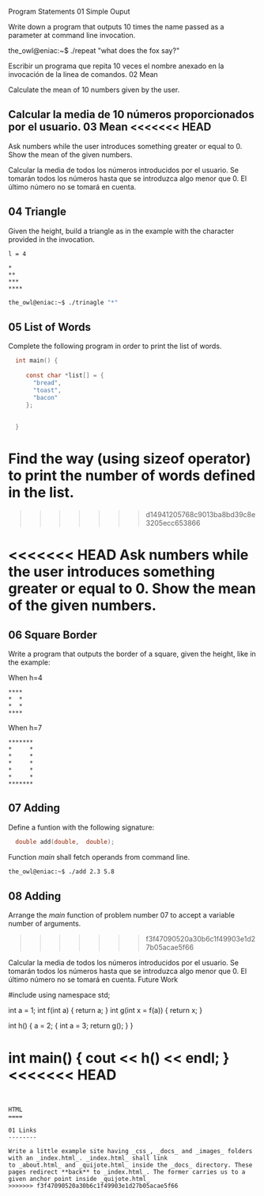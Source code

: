 Program Statements
01 Simple Ouput

Write down a program that outputs 10 times the name passed as a parameter at command line invocation.

the_owl@eniac:~$ ./repeat "what does the fox say?"

Escribir un programa que repita 10 veces el nombre anexado en la invocación de la linea de comandos.
02 Mean

Calculate the mean of 10 numbers given by the user.

Calcular la media de 10 números proporcionados por el usuario.
03 Mean
<<<<<<< HEAD
-------

Ask numbers while the user introduces something greater or equal to 0.
Show the mean of the given numbers.

Calcular la media de todos los números introducidos por el usuario.
Se tomarán todos los números hasta que se introduzca algo menor que 0. 
El último número no se tomará en cuenta.

04 Triangle
-----------

Given the height, build a triangle as in the example with the character provided in the invocation.

    l = 4
    
    *
    **
    ***
    ****

```bash
the_owl@eniac:~$ ./trinagle "*"
```

05 List of Words
----------------

Complete the following program in order to print the list of words.

```c
  int main() {
  
     const char *list[] = {
       "bread", 
       "toast",
       "bacon"
     };
     
  
  }
```

Find the way (using sizeof operator) to print the number of words defined in the list.
=======
>>>>>>> d14941205768c9013ba8bd39c8e3205ecc653866

<<<<<<< HEAD
Ask numbers while the user introduces something greater or equal to 0. Show the mean of the given numbers.
=======
06 Square Border
----------------

Write a program that outputs the border of a square, given the height, like in the example:

When h=4

    ****
    *  *
    *  *
    ****

When h=7

    *******
    *     *
    *     *
    *     *
    *     *
    *     *
    *******
    

07 Adding
---------

Define a funtion with the following signature:

```c
  double add(double,  double);
```

Function _main_ shall fetch operands from command line.


```bash
the_owl@eniac:~$ ./add 2.3 5.8
```

08 Adding
---------

Arrange the _main_ function of problem number 07 to accept a variable number of arguments.

>>>>>>> f3f47090520a30b6c1f49903e1d27b05acae5f66

Calcular la media de todos los números introducidos por el usuario. Se tomarán todos los números hasta que se introduzca algo menor que 0. El último número no se tomará en cuenta.
Future Work

#include <iostream>
using namespace std;

int a = 1;
int f(int a) { return a; }
int g(int x = f(a)) { return x; }

int h() {
      a = 2;
        {
	        int a = 3;
		    return g();
		      }
}

int main() {
      cout << h() << endl;
}
<<<<<<< HEAD
=======
```


HTML
====

01 Links
--------

Write a little example site having _css_, _docs_ and _images_ folders with an _index.html_. _index.html_ shall link 
to _about.html_ and _quijote.html_ inside the _docs_ directory. These pages redirect **back** to _index.html_. The former carries us to a given anchor point inside _quijote.html_
>>>>>>> f3f47090520a30b6c1f49903e1d27b05acae5f66

